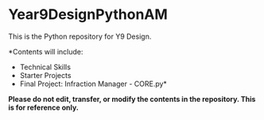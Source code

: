 # Year9DesignPythonAM

This is the Python repository for Y9 Design.

*Contents will include:
- Technical Skills
- Starter Projects
- Final Project: Infraction Manager - CORE.py*

**Please do not edit, transfer, or modify the contents in the repository. This is for reference only.**


